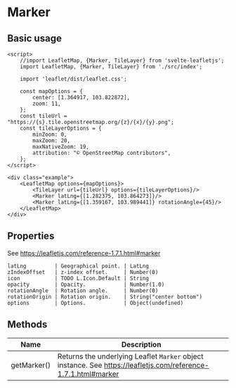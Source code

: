 # Marker

## Basic usage
```example height:400
<script>
    //import LeafletMap, {Marker, TileLayer} from 'svelte-leafletjs';
    import LeafletMap, {Marker, TileLayer} from './src/index';

    import 'leaflet/dist/leaflet.css';

    const mapOptions = {
        center: [1.364917, 103.822872],
        zoom: 11,
    };
    const tileUrl = "https://{s}.tile.openstreetmap.org/{z}/{x}/{y}.png";
    const tileLayerOptions = {
        minZoom: 0,
        maxZoom: 20,
        maxNativeZoom: 19,
        attribution: "© OpenStreetMap contributors",
    };
</script>

<div class="example">
    <LeafletMap options={mapOptions}>
        <TileLayer url={tileUrl} options={tileLayerOptions}/>
        <Marker latLng={[1.282375, 103.864273]}/>
        <Marker latLng={[1.359167, 103.989441]} rotationAngle={45}/>
    </LeafletMap>
</div>
```

## Properties

See https://leafletjs.com/reference-1.7.1.html#marker

```properties
latLng         | Geographical point. | LatLng
zIndexOffset   | z-index offset.     | Number(0)
icon           | TODO L.Icon.Default | String
opacity        | Opacity.            | Number(1.0)
rotationAngle  | Rotation angle.     | Number(0)
rotationOrigin | Rotation origin.    | String("center bottom") 
options        | Options.            | Object(undefined)
```

## Methods

| Name        | Description |
|-------------|-------------|
| getMarker() | Returns the underlying Leaflet `Marker` object instance. See https://leafletjs.com/reference-1.7.1.html#marker |
